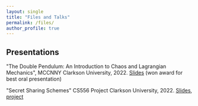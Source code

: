 ```yaml
---
layout: single
title: "Files and Talks"
permalink: /files/
author_profile: true
---
```


## Presentations
"The Double Pendulum: An Introduction to Chaos and Lagrangian Mechanics", MCCNNY Clarkson University, 2022. [Slides](/files/mccnny-2022.pdf) (won award for best oral presentation)

"Secret Sharing Schemes" CS556 Project Clarkson University, 2022. [Slides](/files/cs556-slides.pdf), [project](/files/cs556-project.pdf)


